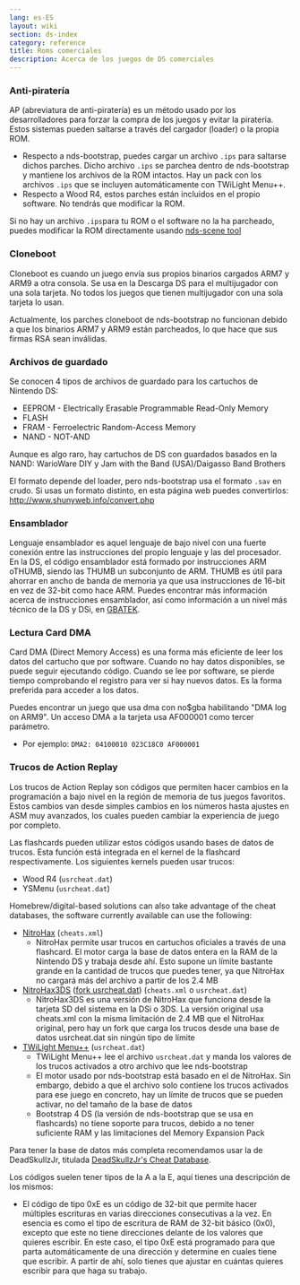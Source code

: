 ```yaml
---
lang: es-ES
layout: wiki
section: ds-index
category: reference
title: Roms comerciales
description: Acerca de los juegos de DS comerciales
---
```


### Anti-piratería
AP (abreviatura de anti-piratería) es un método usado por los desarrolladores para forzar la compra de los juegos y evitar la piratería. Estos sistemas pueden saltarse a través del cargador (loader) o la propia ROM.

- Respecto a nds-bootstrap, puedes cargar un archivo `.ips` para saltarse dichos parches. Dicho archivo `.ips` se parchea dentro de nds-bootstrap y mantiene los archivos de la ROM intactos. Hay un pack con los archivos `.ips` que se incluyen automáticamente con TWiLight Menu++.
- Respecto a Wood R4, estos parches están incluidos en el propio software. No tendrás que modificar la ROM.

Si no hay un archivo `.ips`para tu ROM o el software no la ha parcheado, puedes modificar la ROM directamente usando [nds-scene tool](https://gbatemp.net/download/retrogamefan-nds-rom-tool-v1-0_b1215.35735/)

### Cloneboot
Cloneboot es cuando un juego envía sus propios binarios cargados ARM7 y ARM9 a otra consola. Se usa en la Descarga DS para el multijugador con una sola tarjeta. No todos los juegos que tienen multijugador con una sola tarjeta lo usan.

Actualmente, los parches cloneboot de nds-bootstrap no funcionan debido a que los binarios ARM7 y ARM9 están parcheados, lo que hace que sus firmas RSA sean inválidas.

### Archivos de guardado
Se conocen 4 tipos de archivos de guardado para los cartuchos de Nintendo DS:

- EEPROM - Electrically Erasable Programmable Read-Only Memory
- FLASH
- FRAM - Ferroelectric Random-Access Memory
- NAND - NOT-AND

Aunque es algo raro, hay cartuchos de DS con guardados basados en la NAND: WarioWare DIY y Jam with the Band (USA)/Daigasso Band Brothers

El formato depende del loader, pero nds-bootstrap usa el formato `.sav` en crudo. Si usas un formato distinto, en esta página web puedes convertirlos: http://www.shunyweb.info/convert.php

### Ensamblador
Lenguaje ensamblador es aquel lenguaje de bajo nivel con una fuerte conexión entre las instrucciones del propio lenguaje y las del procesador. En la DS, el código ensamblador está formado por instrucciones ARM oTHUMB, siendo las THUMB un subconjunto de ARM. THUMB es útil para ahorrar en ancho de banda de memoria ya que usa instrucciones de 16-bit en vez de 32-bit como hace ARM. Puedes encontrar más información acerca de instrucciones ensamblador, así como información a un nivel más técnico de la DS y DSi, en [GBATEK](https://problemkaputt.de/gbatek.htm).

### Lectura Card DMA
Card DMA (Direct Memory Access) es una forma más eficiente de leer los datos del cartucho que por software. Cuando no hay datos disponibles, se puede seguir ejecutando código. Cuando se lee por software, se pierde tiempo comprobando el registro para ver si hay nuevos datos. Es la forma preferida para acceder a los datos.

Puedes encontrar un juego que usa dma con no$gba habilitando "DMA log on ARM9". Un acceso DMA a la tarjeta usa AF000001 como tercer parámetro.
- Por ejemplo: `DMA2: 04100010 023C18C0 AF000001`

### Trucos de Action Replay
Los trucos de Action Replay son códigos que permiten hacer cambios en la programación a bajo nivel en la región de memoria de tus juegos favoritos. Estos cambios van desde simples cambios en los números hasta ajustes en ASM muy avanzados, los cuales pueden cambiar la experiencia de juego por completo.

Las flashcards pueden utilizar estos códigos usando bases de datos de trucos. Esta función está integrada en el kernel de la flashcard respectivamente. Los siguientes kernels pueden usar trucos:
- Wood R4 (`usrcheat.dat`)
- YSMenu (`usrcheat.dat`)

Homebrew/digital-based solutions can also take advantage of the cheat databases, the software currently available can use the following:
- [NitroHax](https://www.chishm.com/NitroHax) (`cheats.xml`)
   - NitroHax permite usar trucos en cartuchos oficiales a través de una flashcard. El motor carga la base de datos entera en la RAM de la Nintendo DS y trabaja desde ahí. Esto supone un límite bastante grande en la cantidad de trucos que puedes tener, ya que NitroHax no cargará más del archivo a partir de los 2.4 MB
- [NitroHax3DS](https://github.com/ahezard/NitroHax3DS/releases) ([fork usrcheat.dat](https://github.com/Epicpkmn11/NitroHax3DS/releases)) (`cheats.xml` o `usrcheat.dat`)
   - NitroHax3DS es una versión de NitroHax que funciona desde la tarjeta SD del sistema en la DSi o 3DS. La versión original usa cheats.xml con la misma limitación de 2.4 MB que el NitroHax original, pero hay un fork que carga los trucos desde una base de datos usrcheat.dat sin ningún tipo de límite
- [TWiLight Menu++](https://github.com/DS-Homebrew/TWiLightMenu/releases) (`usrcheat.dat`)
   - TWiLight Menu++ lee el archivo `usrcheat.dat` y manda los valores de los trucos activados a otro archivo que lee nds-bootstrap
   - El motor usado por nds-bootstrap está basado en el de NitroHax. Sin embargo, debido a que el archivo solo contiene los trucos activados para ese juego en concreto, hay un límite de trucos que se pueden activar, no del tamaño de la base de datos
   - Bootstrap 4 DS (la versión de nds-bootstrap que se usa en flashcards) no tiene soporte para trucos, debido a no tener suficiente RAM y las limitaciones del Memory Expansion Pack

Para tener la base de datos más completa recomendamos usar la de DeadSkullzJr, titulada [DeadSkullzJr's Cheat Database](https://gbatemp.net/threads/deadskullzjrs-nds-cheat-databases.488711).

Los códigos suelen tener tipos de la A a la E, aquí tienes una descripción de los mismos:

- El código de tipo 0xE es un código de 32-bit que permite hacer múltiples escrituras en varias direcciones consecutivas a la vez. En esencia es como el tipo de escritura de RAM de 32-bit básico (0x0), excepto que este no tiene direcciones delante de los valores que quieres escribir. En este caso, el tipo 0xE está programado para que parta automáticamente de una dirección y determine en cuales tiene que escribir. A partir de ahí, solo tienes que ajustar en cuántas quieres escribir para que haga su trabajo.

